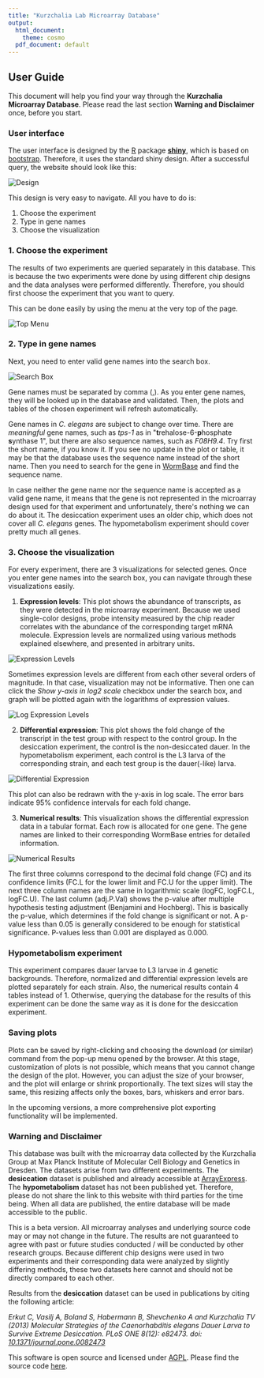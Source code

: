 ```yaml
---
title: "Kurzchalia Lab Microarray Database"
output:
  html_document:
    theme: cosmo
  pdf_document: default
---
```


## User Guide

This document will help you find your way through the **Kurzchalia Microarray Database**. Please read the last section **Warning and Disclaimer** once, before you start.

### User interface

The user interface is designed by the [R][3] package [**shiny**][4], which is based on [bootstrap][5]. Therefore, it uses the standard shiny design. After a successful query, the website should look like this:

![Design](design.jpg)

This design is very easy to navigate. All you have to do is:

1. Choose the experiment
2. Type in gene names
3. Choose the visualization

### 1. Choose the experiment

The results of two experiments are queried separately in this database. This is because the two experiments were done by using different chip designs and the data analyses were performed differently. Therefore, you should first choose the experiment that you want to query.

This can be done easily by using the menu at the very top of the page.

![Top Menu](topmenu.jpg)

### 2. Type in gene names

Next, you need to enter valid gene names into the search box.

![Search Box](searchbox.jpg)

Gene names must be separated by comma (,). As you enter gene names, they will be looked up in the database and validated. Then, the plots and tables of the chosen experiment will refresh automatically.

Gene names in *C. elegans* are subject to change over time. There are *meaningful* gene names, such as *tps-1* as in "**t**rehalose-6-**p**hosphate **s**ynthase 1", but there are also sequence names, such as *F08H9.4*. Try first the short name, if you know it. If you see no update in the plot or table, it may be that the database uses the sequence name instead of the short name. Then you need to search for the gene in [WormBase][6] and find the sequence name.

In case neither the gene name nor the sequence name is accepted as a valid gene name, it means that the gene is not represented in the microarray design used for that experiment and unfortunately, there's nothing we can do about it. The desiccation experiment uses an older chip, which does not cover all *C. elegans* genes. The hypometabolism experiment should cover pretty much all genes.

### 3. Choose the visualization

For every experiment, there are 3 visualizations for selected genes. Once you enter gene names into the search box, you can navigate through these visualizations easily.

1. **Expression levels**: This plot shows the abundance of transcripts, as they were detected in the microarray experiment. Because we used single-color designs, probe intensity measured by the chip reader correlates with the abundance of the corresponding target mRNA molecule. Expression levels are normalized using various methods explained elsewhere, and presented in arbitrary units.

![Expression Levels](expression.jpg)

Sometimes expression levels are different from each other several orders of magnitude. In that case, visualization may not be informative. Then one can click the *Show y-axis in log2 scale* checkbox under the search box, and graph will be plotted again with the logarithms of expression values.

![Log Expression Levels](expressionlog.jpg)

2. **Differential expression**: This plot shows the fold change of the transcript in the test group with respect to the control group. In the desiccation experiment, the control is the non-desiccated dauer. In the hypometabolism experiment, each control is the L3 larva of the corresponding strain, and each test group is the dauer(-like) larva.

![Differential Expression](differential.jpg)

This plot can also be redrawn with the y-axis in log scale. The error bars indicate 95% confidence intervals for each fold change.

3. **Numerical results**: This visualization shows the differential expression data in a tabular format. Each row is allocated for one gene. The gene names are linked to their corresponding WormBase entries for detailed information.

![Numerical Results](numerical.jpg)

The first three columns correspond to the decimal fold change (FC) and its confidence limits (FC.L for the lower limit and FC.U for the upper limit). The next three column names are the same in logarithmic scale (logFC, logFC.L, logFC.U). The last column (adj.P.Val) shows the p-value after multiple hypothesis testing adjustment (Benjamini and Hochberg). This is basically the p-value, which determines if the fold change is significant or not. A p-value less than 0.05 is generally considered to be enough for statistical significance. P-values less than 0.001 are displayed as 0.000.

### Hypometabolism experiment

This experiment compares dauer larvae to L3 larvae in 4 genetic backgrounds. Therefore, normalized and differential expression levels are plotted separately for each strain. Also, the numerical results contain 4 tables instead of 1. Otherwise, querying the database for the results of this experiment can be done the same way as it is done for the desiccation experiment.

### Saving plots

Plots can be saved by right-clicking and choosing the download (or similar) command from the pop-up menu opened by the browser. At this stage, customization of plots is not possible, which means that you cannot change the design of the plot. However, you can adjust the size of your browser, and the plot will enlarge or shrink proportionally. The text sizes will stay the same, this resizing affects only the boxes, bars, whiskers and error bars.

In the upcoming versions, a more comprehensive plot exporting functionality will be implemented.

### Warning and Disclaimer

This database was built with the microarray data collected by the Kurzchalia Group at Max Planck Institute of Molecular Cell Biology and Genetics in Dresden. The datasets arise from two different experiments. The **desiccation** dataset is published and already accessible at [ArrayExpress][1]. The **hypometabolism** dataset has not been published yet. Therefore, please do not share the link to this website with third parties for the time being. When all data are published, the entire database will be made accessible to the public.

This is a beta version. All microarray analyses and underlying source code may or may not change in the future. The results are not guaranteed to agree with past or future studies conducted / will be conducted by other research groups. Because different chip designs were used in two experiments and their corresponding data were analyzed by slightly differing methods, these two datasets here cannot and should not be directly compared to each other.

Results from the **desiccation** dataset can be used in publications by citing the following article:

*Erkut C, Vasilj A, Boland S, Habermann B, Shevchenko A and Kurzchalia TV (2013) Molecular Strategies of the Caenorhabditis elegans Dauer Larva to Survive Extreme Desiccation. PLoS ONE 8(12): e82473. doi: [10.1371/journal.pone.0082473][2]*

This software is open source and licensed under [AGPL](http://www.gnu.org/licenses/agpl.html). Please find the source code [here](https://github.com/cihanerkut/KMDB).

[1]: https://www.ebi.ac.uk/arrayexpress/experiments/E-MEXP-3899/  "ArrayExpress"
[2]: http://doi.org/10.1371/journal.pone.0082473  "Article"
[3]: http://www.r-project.org "R-project"
[4]: http://shiny.rstudio.com "Shiny"
[5]: http://getbootstrap.com  "Bootstrap"
[6]: http://www.wormbase.org  "WormBase"

